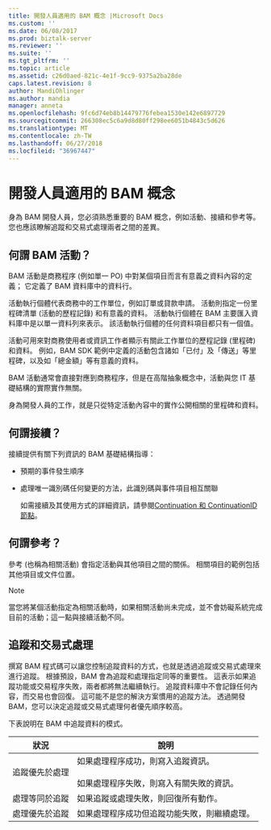 ```yaml
---
title: 開發人員適用的 BAM 概念 |Microsoft Docs
ms.custom: ''
ms.date: 06/08/2017
ms.prod: biztalk-server
ms.reviewer: ''
ms.suite: ''
ms.tgt_pltfrm: ''
ms.topic: article
ms.assetid: c26d0aed-821c-4e1f-9cc9-9375a2ba28de
caps.latest.revision: 8
author: MandiOhlinger
ms.author: mandia
manager: anneta
ms.openlocfilehash: 9fc6d74eb8b14479776febea1530e142e6897729
ms.sourcegitcommit: 266308ec5c6a9d8d80ff298ee6051b4843c5d626
ms.translationtype: MT
ms.contentlocale: zh-TW
ms.lasthandoff: 06/27/2018
ms.locfileid: "36967447"
---
```

# <a name="bam-concepts-for-the-developer"></a>開發人員適用的 BAM 概念
身為 BAM 開發人員，您必須熟悉重要的 BAM 概念，例如活動、接續和參考等。 您也應該瞭解追蹤和交易式處理兩者之間的差異。  
  
## <a name="what-is-a-bam-activity"></a>何謂 BAM 活動？  
 BAM 活動是商務程序 (例如單一 PO) 中對某個項目而言有意義之資料內容的定義； 它定義了 BAM 資料庫中的資料行。  
  
 活動執行個體代表商務中的工作單位，例如訂單或貸款申請。 活動則指定一份里程碑清單 (活動的歷程記錄) 和有意義的資料。 活動執行個體在 BAM 主要匯入資料庫中是以單一資料列來表示。 該活動執行個體的任何資料項目都只有一個值。  
  
 活動可用來對商務使用者或資訊工作者顯示有關此工作單位的歷程記錄 (里程碑) 和資料。 例如，BAM SDK 範例中定義的活動包含諸如「已付」及「傳送」等里程碑，以及如「總金額」等有意義的資料。  
  
 BAM 活動通常會直接對應到商務程序，但是在高階抽象概念中，活動與您 IT 基礎結構的實際實作無關。  
  
 身為開發人員的工作，就是只從特定活動內容中的實作公開相關的里程碑和資料。  
  
## <a name="what-is-a-continuation"></a>何謂接續？  
 接續提供有關下列資訊的 BAM 基礎結構指導：  
  
- 預期的事件發生順序  
  
- 處理唯一識別碼任何變更的方法，此識別碼與事件項目相互關聯  
  
  如需接續及其使用方式的詳細資訊，請參閱[Continuation 和 ContinuationID 節點](../core/continuation-and-continuationid-nodes.md)。  
  
## <a name="what-is-a-reference"></a>何謂參考？  
 參考 (也稱為相關活動) 會指定活動與其他項目之間的關係。 相關項目的範例包括其他項目或文件位置。  
  
> [!NOTE]
>  當您將某個活動指定為相關活動時，如果相關活動尚未完成，並不會妨礙系統完成目前的活動；這一點與接續活動不同。  
  
## <a name="tracking-and-transactional-processing"></a>追蹤和交易式處理  
 撰寫 BAM 程式碼可以讓您控制追蹤資料的方式，也就是透過追蹤或交易式處理來進行追蹤。 根據預設，BAM 會為追蹤和處理指定同等的重要性。 這表示如果追蹤功能或交易程序失敗，兩者都將無法繼續執行。 追蹤資料庫中不會記錄任何內容，而交易也會回復。 這可能不是您的解決方案慣用的追蹤方法。 透過開發 BAM，您可以決定追蹤或交易式處理何者優先順序較高。  
  
 下表說明在 BAM 中追蹤資料的模式。  
  
|狀況|說明|  
|--------------|------------------|  
|追蹤優先於處理|如果處理程序成功，則寫入追蹤資訊。<br /><br /> 如果處理程序失敗，則寫入有關失敗的資訊。|  
|處理等同於追蹤|如果追蹤或處理失敗，則回復所有動作。|  
|處理優先於追蹤|如果處理程序成功但追蹤功能失敗，則繼續處理。|